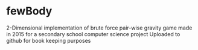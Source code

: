# fewBody
2-Dimensional implementation of brute force pair-wise gravity game made in 2015 for a secondary school computer science project
Uploaded to github for book keeping purposes
